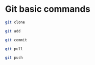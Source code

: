 # Git basic commands
```bash
git clone
```
```bash
git add
```
```bash
git commit
```
```bash
git pull
```
```bash
git push
```